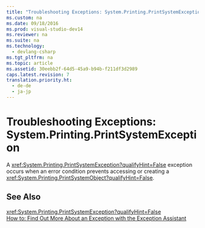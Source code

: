 ```yaml
---
title: "Troubleshooting Exceptions: System.Printing.PrintSystemException"
ms.custom: na
ms.date: 09/18/2016
ms.prod: visual-studio-dev14
ms.reviewer: na
ms.suite: na
ms.technology: 
  - devlang-csharp
ms.tgt_pltfrm: na
ms.topic: article
ms.assetid: 30eebb2f-64d5-45a9-b94b-f211df3d2989
caps.latest.revision: 7
translation.priority.ht: 
  - de-de
  - ja-jp
---
```

# Troubleshooting Exceptions: System.Printing.PrintSystemException
A <xref:System.Printing.PrintSystemException?qualifyHint=False> exception occurs when an error condition prevents accessing or creating a <xref:System.Printing.PrintSystemObject?qualifyHint=False>.  
  
## See Also  
 <xref:System.Printing.PrintSystemException?qualifyHint=False>   
 [How to: Find Out More About an Exception with the Exception Assistant](../Topic/How%20to:%20Use%20the%20Exception%20Assistant.md)